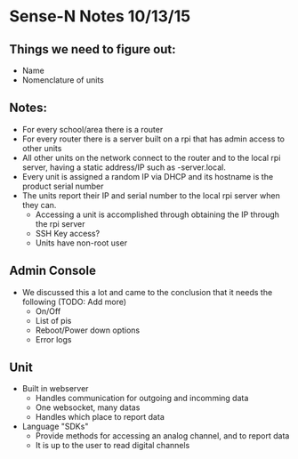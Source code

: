 # Sense-N Notes 10/13/15
## Things we need to figure out:
- Name
- Nomenclature of units

## Notes:
- For every school/area there is a router
- For every router there is a server built on a rpi that has admin access to other units
- All other units on the network connect to the router and to the local rpi server, having a static address/IP such as <product-name>-server.local.
- Every unit is assigned a random IP via DHCP and its hostname is the product serial number
- The units report their IP and serial number to the local rpi server when they can.
  - Accessing a unit is accomplished through obtaining the IP through the rpi server
  - SSH Key access?
  - Units have non-root user

## Admin Console
- We discussed this a lot and came to the conclusion that it needs the following (TODO: Add more)
  - On/Off
  - List of pis
  - Reboot/Power down options
  - Error logs

## Unit
- Built in webserver
  - Handles communication for outgoing and incomming data
  - One websocket, many datas
  - Handles which place to report data
- Language "SDKs"
  - Provide methods for accessing an analog channel, and to report data
  - It is up to the user to read digital channels
